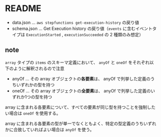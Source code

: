 # README

- data.json ... `aws stepfunctions get-execution-history` の戻り値
- schema.json ... Get Execution history の戻り値（`events` に含むイベントタイプは `ExecutionStarted` , `executionSucceeded` の 2 種類のみ想定）

## note

`array` タイプの `items` のスキーマ定義において、 `anyOf` と `oneOf` をそれぞれ以下のように解釈されるので注意

- anyOf ... その array オブジェクトの**各要素**は、 anyOf で列挙した定義のうちいずれかの型を持つ
- oneOf ... その array オブジェクトの**全要素**は、 anyOf で列挙した定義のいずれか1つの型を持つ

array に含まれる各要素について、すべての要素が同じ型を持つことを強制したい場合は `oneOf` を使用する。

array に含まれる各要素の型が単一でなくともよく、特定の型定義のうちいずれかに合致していればよい場合は `anyOf` を使う。
